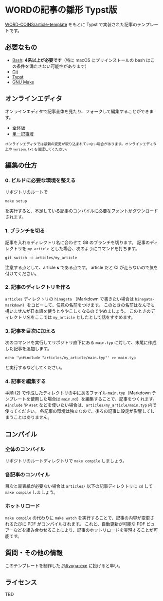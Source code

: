 # WORDの記事の雛形 Typst版

[WORD-COINS/article-template](https://github.com/WORD-COINS/article-template) をもとに Typst で実装された記事のテンプレートです。

## 必要なもの

- [Bash](https://www.gnu.org/software/bash/): **4系以上が必要です**（特に macOS にプリインストールの bash はこの条件を満たさない可能性があります）
- [Git](https://git-scm.com/)
- [Typst](https://typst.app/)
- [GNU Make](https://www.gnu.org/software/make/)

## オンラインエディタ

オンラインエディタで記事全体を見たり、フォークして編集することができます。

- [全体版](https://typst.app/project/rqwZqick30FpZ9Y7ulL0LD)
- [単一記事版](https://typst.app/project/rHrX8BCoMolpFryTcFyUeW)

<sup>オンラインエディタでは最新の変更が取り込まれていない場合があります。オンラインエディタ上の `version.txt` を確認してください。</sup>

## 編集の仕方

### 0. ビルドに必要な環境を整える

リポジトリのルートで

```
make setup
```

を実行すると、不足している記事のコンパイルに必要なフォントがダウンロードされます。

### 1. ブランチを切る

記事を入れるディレクトリ名に合わせて Git のブランチを切ります。
記事のディレクトリを `my_article` とした場合、次のようにコマンドを打ちます。

```
git switch -c articles/my_article
```

注意する点として、article **s** である点です。
article だと CI が走らないので気を付けてください。

### 2. 記事のディレクトリを作る

`articles` ディレクトリの `hinagata` （Markdown で書きたい場合は `hinagata-markdown`）をコピーして、任意の名前をつけます。
このときの名前はなんでも構いませんが日本語を使うとややこしくなるのでやめましょう。
このときのディレクトリ名をここでは `my_article` としたとして話をすすめます。

### 3. 記事を目次に加える

次のコマンドを実行してリポジトリ直下にある `main.typ` に対して、末尾に作成した記事を追加します。

```
echo '\n#include "articles/my_article/main.typ"' >> main.typ
```

と実行するなどしてください。

### 4. 記事を編集する

手順 (2) で作成したディレクトリの中にあるファイル `main.typ`（Markdown テンプレートを使用した場合は `main.md`）を編集することで、記事をつくれます。
`#include` や `#set` などを使いたい場合は、`articles/my_article/main.typ` 内で使ってください。
各記事の環境は独立なので、後ろの記事に設定が影響してしまうことはありません。

## コンパイル

### 全体のコンパイル

リポジトリのルートディレクトリで `make compile` しましょう。

### 各記事のコンパイル

目次と裏表紙が必要ない場合は `articles/` 以下の記事ディレクトリに `cd` して `make compile` しましょう。

### ホットリロード

`make compile` の代わりに `make watch` を実行することで、記事の内容が変更されるたびに PDF がコンパイルされます。
これと、自動更新が可能な PDF ビュアーなどを組み合わせることにより、記事のホットリロードを実現することが可能です。

## 質問・その他の情報

このテンプレートを制作した [@Ryoga-exe](https://github.com/Ryoga-exe) に投げると早い。

## ライセンス

TBD
